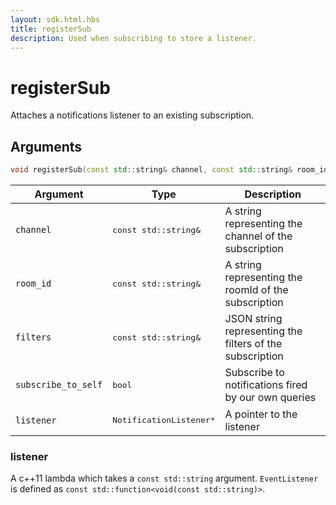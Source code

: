 ```yaml
---
layout: sdk.html.hbs
title: registerSub
description: Used when subscribing to store a listener.
---
```


# registerSub

Attaches a notifications listener to an existing subscription.

## Arguments

```cpp
void registerSub(const std::string& channel, const std::string& room_id, const std::string& filters, bool subscribe_to_self, NotificationListener* listener);
```

| Argument   | Type                      | Description
| ---------- |---------------------------|--------------------------------------------------------------------- |
| `channel`    | <pre>const std::string&</pre>           | A string representing the channel of the subscription
| `room_id` | <pre>const std::string&</pre>  | A string representing the roomId of the subscription
| `filters` | <pre>const std::string&</pre> | JSON string representing the filters of the subscription
| `subscribe_to_self` | <pre>bool</pre> | Subscribe to notifications fired by our own queries
| `listener` | <pre>NotificationListener*</pre> | A pointer to the listener

### listener

A c++11 lambda which takes a `const std::string` argument.
`EventListener` is defined as `const std::function<void(const std::string)>`.
